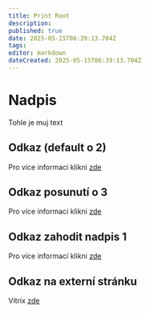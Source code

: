 ```yaml
---
title: Print Root
description: 
published: true
date: 2025-05-15T06:39:13.704Z
tags: 
editor: markdown
dateCreated: 2025-05-15T06:39:13.704Z
---
```


# Nadpis

Tohle je muj text

## Odkaz (default o 2)
Pro více informací klikni [zde](./odkaz)

## Odkaz posunutí o 3
Pro více informací klikni [zde](./odkaz#3)

## Odkaz zahodit nadpis 1
Pro více informací klikni [zde](./odkaz#zahodit)

## Odkaz na externí stránku
Vitrix [zde](https://www.vitrix.cz)
